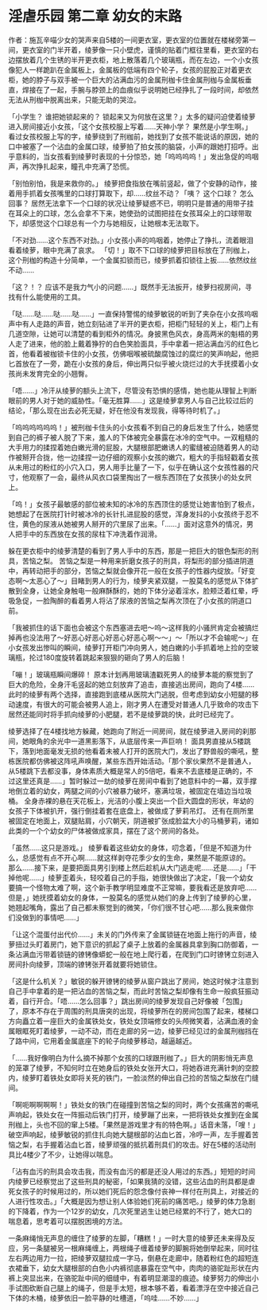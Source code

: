 # 淫虐乐园 第二章 幼女的末路

作者：施瓦辛喵少女的哭声来自5楼的一间更衣室，更衣室的位置就在楼梯旁第一间，更衣室的门半开着，绫萝像一只小壁虎，谨慎的贴着门框往里看，更衣室的右边摆放着几个生锈的半开更衣柜，地上散落着几个玻璃瓶，而在左边，一个小女孩像犯人一样跪趴在金属板上，金属板的低端有四个轮子，女孩的屁股正对着更衣柜，她的脖子与双手被一个巨大的沾满血污的金属刑枷卡住金属刑枷与金属板垂直，焊接在了一起，手腕与脖颈上的血痕似乎说明她已经挣扎了一段时间，却依然无法从刑枷中脱离出来，只能无助的哭泣。

「小学生？ 谁把她锁起来的？ 锁起来又为何放在这里？」太多的疑问迫使着绫萝进入房间接近小女孩，「这个女孩校服上写着……天神小学？ 果然是小学生啊。」 看过女孩校服上写的字，绫萝绕到了刑枷前，她找到了女孩不能说话的原因，她的口中被塞了一个沾血的金属口球，绫萝拍了拍女孩的脑袋，小声的跟她打招呼。出乎意料的，当女孩看到绫萝时表现的十分惊恐，她「呜呜呜呜！」发出急促的呜咽声，再次挣扎起来，瞳孔中充满了恐慌。

「别怕别怕，我是来救你的。」 绫萝把食指放在嘴前竖起，做了个安静的动作，接着用手抓着女孩嘴里的口球打算取下，却……纹丝不动？「咦？ 这个口球？ 怎么回事？ 居然无法拿下一个口球的状况让绫萝疑惑不已，明明只是普通的用带子挂在耳朵上的口球，怎么会拿不下来，她使劲的试图把挂在女孩耳朵上的口球带取下，却感觉这个口球总有一个力与她相反，让她根本无法取下。

「不对劲……这个东西不对劲。」小女孩小声的呜咽着，她停止了挣扎，流着眼泪看着绫萝，眼中充满了哀求。 「切！」取不下口球的绫萝把目标放在了刑枷上，这个刑枷的构造十分简单，一个金属扣锁而已，绫萝抓着扣锁往上扳……依然纹丝不动……

「这？！？ 应该不是我力气小的问题……」既然手无法扳开，绫萝扫视房间，寻找有什么能使用的工具。

「哒……哒……哒……哒……」一直保持警惕的绫萝敏锐的听到了夹杂在小女孩呜咽声中有人走路的声音，她立刻钻进了半开的更衣柜，把柜门轻轻的关上，柜门上有几道空隙，让她可以清楚的看到柜外的情况。身披黑色风衣，身高两米的魁梧的男人走了进来，他的脸上戴着狰狞的白色笑脸面具，手中拿着一把沾满血污的红色匕首，他看着被枷锁卡住的小女孩，仿佛咽喉被硫酸腐蚀过的腐烂的笑声响起，他把匕首放在了一旁，跪在小女孩的身后，伸出两只似乎被火烧烂过的大手抚摸着小女孩尚未发育完全的小翘臀。

「唔……」冷汗从绫萝的额头上流下，尽管没有恐惧的感情，她也能从理智上判断眼前的男人对于她的威胁性。「毫无胜算……」这是绫萝拿男人与自己比较过后的结论，「那么现在出去必死无疑，好在他没有发现我，得等待时机了。」

「呜呜呜呜呜呜！」被刑枷卡住头的小女孩看不到自己的身后发生了什么，她感觉到自己的裤子被人脱了下来，羞人的下体被完全暴露在冰冷的空气中。一双粗糙的大手用力的揉捏着她白嫩光滑的屁股，大腿根部肥嫩诱人的蜜缝被迫随着男人的动作被掰开合拢，他一边揉捏一边仔细的观察小女孩的嫩穴，粗大的手指轻戳着女孩从未用过的粉红的小穴入口，男人用手比量了一下，似乎在确认这个女孩性器的尺寸，他观察了一会，最终从风衣口袋里掏出了一根东西顶在了女孩狭小的处女屄上。

「呜！」女孩子最敏感的部位被未知的冰冷的东西顶住的感觉让她害怕到了极点，她想起了在医院打针时被冰冷的长针扎进屁股的感觉，浑身发抖的小女孩终于忍不住，黄色的尿液从她被男人掰开的穴里尿了出来。「……」面对这意外的情况，男人把手中的东西放在女孩的尿柱下冲洗着作润滑。

躲在更衣柜中的绫萝清楚的看到了男人手中的东西，那是一把巨大的银色梨形的刑具，苦恼之梨。 苦恼之梨是一种用来折磨女孩子的刑具，将梨形的部分插进阴道中，再转动把手的部分，苦恼之梨就会像开花一般在女孩子的性器内绽放。「好变态啊～太恶心了～」目睹到男人的行为，绫萝夹紧双腿，一股莫名的感觉从下体扩散到全身，让她全身触电一般麻酥酥的，她的下体分泌着淫水，脸颊泛着红晕，呼吸急促，一脸陶醉的看着男人将沾了尿液的苦恼之梨再次顶在了小女孩的阴道口前。

「我被抓住的话下面也会被这个东西塞进去吧～呜～这样我的小骚屄肯定会被搞烂掉再也没法用了～好恶心好恶心好恶心好恶心啊～～」～「所以才不会输呢～」在小女孩发出惨叫的瞬间，绫萝打开柜门冲向男人，她白嫩的小手抓着地上捡的空玻璃瓶，抡过180度旋转着跳起来狠狠的砸向了男人的后脑！

「嘣！」玻璃瓶瞬间爆碎！ 原本计划再用玻璃渣戳死男人的绫萝本能的察觉到了巨大的危险，全身汗毛竖起的她立刻放弃了追击，直接逃出房间，跑向了4楼……此时的绫萝有两个选择，直接跑到底楼从医院大门逃脱，但考虑到幼女小短腿的移动速度，有很大的可能会被男人追上，刚才男人在遭受对普通人几乎致命的攻击下居然还能同时将手抓向绫萝的小肥腿，若不是绫萝跳的快，此时已经完了。

绫萝选择了在4楼找地方躲藏，她跑向了附近一间房间，就在绫萝进入房间的刹那间，她眼角的余光中一道黑影落下，从底层传来一声巨响！ 面具男直接从5楼跳下，落到地面毫发无损的他看着未被人打开的医院大门，发出了野兽般的嘶吼，整栋医院都仿佛被这阵吼声唤醒，某些东西开始活动。「那个家伙果然不是普通人，从5楼跳下去都没事，身体素质大概是常人的5倍吧，看来不去底楼是正确的，不过这里还真是……」暂时躲过一劫的绫萝在房间中看到了她意料中的一幕，双手撑地倒立着的幼女，两腿之间的小穴被暴力破坏，塞满垃圾，被固定在墙边当垃圾桶。 全身赤裸的悬在天花板上，光洁的小腹上突出一个巨大圆盘的形状，年幼的女孩子下体被扒开，强行倒挂着套在底盘上，被做成了萝莉吊灯。 还有在厕所里被固定在地面上，双腿贴肩，小穴朝天，阴道被扩张成脸盆大小的马桶萝莉，诸如此类的一个个幼女的尸体被做成家具，摆在了这个房间的各处。

「虽然……这只是游戏。」 绫萝看着这些幼女的身体，叨念着，「但是不知道为什么，总感觉有点不开心啊……就这样剥夺花季少女的生命，果然是不能原谅的。 那么……接下来，是要把面具男引到楼上然后趁机从大门逃走呢……还是……」「干掉他呢……」绫萝歪着头，轻咬着自己的手指，她很快做出了决定，「我一个幼女要搞一个怪物太难了啊，这个新手教学明显难度不正常嘛，要我看还是放弃吧……但是，」她抚摸着幼女的身体，一股莫名的感觉从她们的身上传到了绫萝的心里，她翘起嘴角，露出了自己都未察觉到的微笑，「你们很不甘心吧……那么我来做你们没做到的事情吧……」

「让这个混蛋付出代价……」未关的门外传来了金属锁链在地面上拖行的声音，绫萝扭过头盯着房门，她下意识的抓起了桌子上放着的金属器具拿到胸口防御着，一条沾满血污带着锁链的镣铐像蟒蛇一般在地上爬行着，在爬到门口时镣铐立刻进入房间扑向绫萝，顶端的镣铐张开着就要将她锁住。

「这是什么机关？」敏锐的躲开镣铐的绫萝从窗户跳出了房间，她这时候才注意到自己手中拿着的是一把沾血的苦恼之梨，而此时苦恼之梨却像有生命一般疯狂振动着，自行开合。「唔……怎么回事？」跳出房间的绫萝发现自己好像被「包围」了，原本不存在于周围的刑具唐突的出现，将绫萝所在的房间包围了起来，楼梯口方向矗立着一座巨大的金属铁处女，铁处女顶端修女的头颅微笑着，沾满血液的金属眼眶死盯着绫萝，一动不动，而在走廊的另一边，绫萝已经见过的金属刑枷挡在了路中间，它用着金属底座下的轮子向绫萝移动，越逼越近。

「……我好像明白为什么摘不掉那个女孩的口球跟刑枷了。」巨大的阴影悄无声息的笼罩了绫萝，不知何时立在她身后的铁处女张开大口，将她吞进充满针刺的空腔内，绫萝盯着铁处女即将关死的铁门，一脸淡然的伸出自己捡的苦恼之梨放在门缝间。

「啊呃啊啊啊啊！」铁处女的铁门在碰撞到苦恼之梨的同时，两个女孩痛苦的嘶吼声响起，铁处女在一阵振动后铁门打开，绫萝蹦了出来，一把将铁处女推到在金属刑枷上，头也不回的窜上5楼。「果然是游戏里才有的特色啊。」话音未落，「嗖！」破空声响起，绫萝敏锐的抓住扎向她大腿根部的沾血匕首，冷哼一声，左手握着苦恼之梨，右手握着沾血匕首，绫萝顽强的抵抗着刑具们的攻击。好在5楼的活动刑具比4楼少了不少，让她得以喘息。

「沾有血污的刑具会攻击我，而没有血污的都是还没人用过的东西。」短短的时间内绫萝已经察觉出了这些刑具的秘密，「如果我猜的没错，这些沾血的刑具都是虐死女孩子的时候用过的，所以她们死后的怨念像付丧神一样付在刑具上，对接近的人进行性攻击。」「大概是因为想让别人体验她们死前的痛苦吧。」绫萝的体力急剧的下降着，作为一个12岁的幼女，几次死里逃生让她已经累的不行了，她大口的喘息着，思考着可以摆脱困境的方法。

一条麻绳悄无声息的缠住了绫萝的左脚，「糟糕！」一时大意的绫萝还未来得及反应，另一条腿被另一根麻绳缠上，两根绳子缠着绫萝的脚腕将她倒举起来，同时往左右两边用力一拉，把绫萝双腿拉成一字马，倒悬在走廊中，随着粉红色的超短连衣裙垂下，幼女大腿根部的白色小内裤彻底暴露在空气中，肉肉的骆驼趾形状在内裤上突显出来，在骆驼趾中间的细缝中，有着明显潮湿的痕迹。绫萝努力的伸出小手试图砍断自己腿上的绳子，但是手太短，根本够不着，看着漂浮在空中接近自己下体的木桶，绫萝依旧一脸平静的吐槽道，「呜哇……不妙……」

